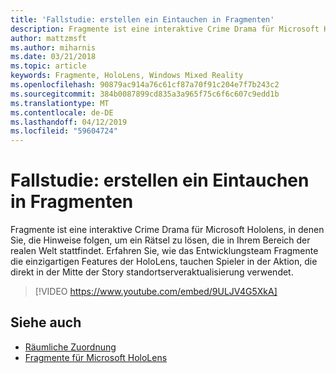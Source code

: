 ```yaml
---
title: 'Fallstudie: erstellen ein Eintauchen in Fragmenten'
description: Fragmente ist eine interaktive Crime Drama für Microsoft Hololens, in denen Sie, die Hinweise folgen, um ein Rätsel zu lösen, die in Ihrem Bereich der realen Welt stattfindet.
author: mattzmsft
ms.author: miharnis
ms.date: 03/21/2018
ms.topic: article
keywords: Fragmente, HoloLens, Windows Mixed Reality
ms.openlocfilehash: 90879ac914a76c61cf87a70f91c204e7f7b243c2
ms.sourcegitcommit: 384b0087899cd835a3a965f75c6f6c607c9edd1b
ms.translationtype: MT
ms.contentlocale: de-DE
ms.lasthandoff: 04/12/2019
ms.locfileid: "59604724"
---
```

# <a name="case-study---creating-an-immersive-experience-in-fragments"></a>Fallstudie: erstellen ein Eintauchen in Fragmenten

Fragmente ist eine interaktive Crime Drama für Microsoft Hololens, in denen Sie, die Hinweise folgen, um ein Rätsel zu lösen, die in Ihrem Bereich der realen Welt stattfindet. Erfahren Sie, wie das Entwicklungsteam Fragmente die einzigartigen Features der HoloLens, tauchen Spieler in der Aktion, die direkt in der Mitte der Story standortserveraktualisierung verwendet.



>[!VIDEO https://www.youtube.com/embed/9ULJV4G5XkA]

## <a name="see-also"></a>Siehe auch
* [Räumliche Zuordnung](spatial-mapping.md)
* [Fragmente für Microsoft HoloLens](https://www.microsoft.com/p/fragments/9nblggh5ggm8)
